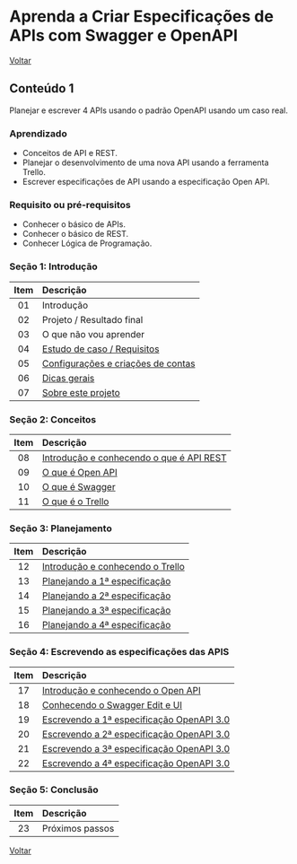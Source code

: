 # Aprenda a Criar Especificações de APIs com Swagger e OpenAPI

[Voltar](../README.md)

## Conteúdo 1

Planejar e escrever 4 APIs usando o padrão OpenAPI usando um caso real.

### Aprendizado

- Conceitos de API e REST.
- Planejar o desenvolvimento de uma nova API usando a ferramenta Trello.
- Escrever especificações de API usando a especificação Open API.

### Requisito ou pré-requisitos

- Conhecer o básico de APIs.
- Conhecer o básico de REST.
- Conhecer Lógica de Programação.

### Seção 1: Introdução

| Item | Descrição |
| :---: | :--- |
|01|Introdução|
|02|Projeto / Resultado final|
|03|O que não vou aprender|
|04|[Estudo de caso / Requisitos](requirements.md)|
|05|[Configurações e criações de contas](services.md)|
|06|[Dicas gerais](general.md)|
|07|[Sobre este projeto](about.md)|

### Seção 2: Conceitos

| Item | Descrição |
| :---: | :--- |
|08|[Introdução e conhecendo o que é API REST](apirest.md)|
|09|[O que é Open API](openapi.md)|
|10|[O que é Swagger](swagger.md)|
|11|[O que é o Trello](trello.md)|

### Seção 3: Planejamento

| Item | Descrição |
| :---: | :--- |
|12|[Introdução e conhecendo o Trello](trello.md)|
|13|[Planejando a 1ª especificação](specification1.md)|
|14|[Planejando a 2ª especificação](specification2.md)|
|15|[Planejando a 3ª especificação](specification3.md)|
|16|[Planejando a 4ª especificação](specification4.md)|

### Seção 4: Escrevendo as especificações das APIS

| Item | Descrição |
| :---: | :--- |
|17|[Introdução e conhecendo o Open API](openapi.md)|
|18|[Conhecendo o Swagger Edit e UI](swagger.md)|
|19|[Escrevendo a 1ª especificação OpenAPI 3.0](../project-children-progress/especifications/especificacao_autenticacao_usuario.yml)|
|20|[Escrevendo a 2ª especificação OpenAPI 3.0](../project-children-progress/especifications/especificacao_criacao_conta_usuario.yml)|
|21|[Escrevendo a 3ª especificação OpenAPI 3.0](../project-children-progress/especifications/expecificacao_inclusao_dados_crianca.yml)|
|22|[Escrevendo a 4ª especificação OpenAPI 3.0](../project-children-progress/especifications/especificacao_relatorio_crescimento.yml)|

### Seção 5: Conclusão

| Item | Descrição |
| :---: | :--- |
|23|Próximos passos|

[Voltar](../README.md)
